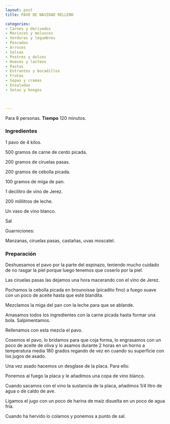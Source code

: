 ```yaml
---
layout: post
title: PAVO DE NAVIDAD RELLENO

categories:
- Carnes y derivados
- Mariscos y moluscos
- Verduras y legumbres
- Pescados
- Arroces
- Salsas
- Postres y dulces
- Huevos y lacteos
- Pastas
- Entrantes y bocadillos
- Frutas
- Sopas y cremas
- Ensaladas
- Setas y hongos
 


---
```


Para 8 personas.
<b>Tiempo</b> 120 minutos.

<h3>Ingredientes</h3>

1 pavo de 4 kilos.

500 gramos de carne de cerdo picada.

200 gramos de ciruelas pasas.

200 gramos de cebolla picada.

100 gramos de miga de pan.

1 decilitro de vino de Jerez.

200 mililitros de leche.

Un vaso de vino blanco.

Sal

Guarniciones:

Manzanas, ciruelas pasas, castañas, uvas moscatel.

<h3>Preparación</h3>

Deshuesamos el pavo por la parte del espinazo, teniendo mucho cuidado de no rasgar la piel porque luego tenemos que coserlo por la piel.

Las ciruelas pasas las dejamos una hora macerando con el vino de Jerez.

Pochamos la cebolla picada en brounoisse (picadito fino) a fuego suave con un poco de aceite hasta que esté blandita.

Mezclamos la miga del pan con la leche para que se ablande.

Amasamos todos los ingredientes con la carne picada hasta formar una bola. Salpimentamos.

Rellenamos con esta mezcla el pavo.

Cosemos el pavo, lo bridamos para que coja forma, lo engrasamos con un poco de aceite de oliva y lo asamos durante 2 horas en un horno a temperatura media 180 grados regando de vez en cuando su superficie con los jugos de asado.

Una vez asado hacemos un desglase de la placa. Para ello:

Ponemos al fuego la placa y le añadimos una copa de vino blanco.

Cuando sacamos con el vino la sustancia de la placa, añadimos 1/4 litro de agua o de caldo de ave.

Ligamos el jugo con un poco de harina de maíz disuelta en un poco de agua fría.

Cuando ha hervido lo colamos y ponemos a punto de sal.

